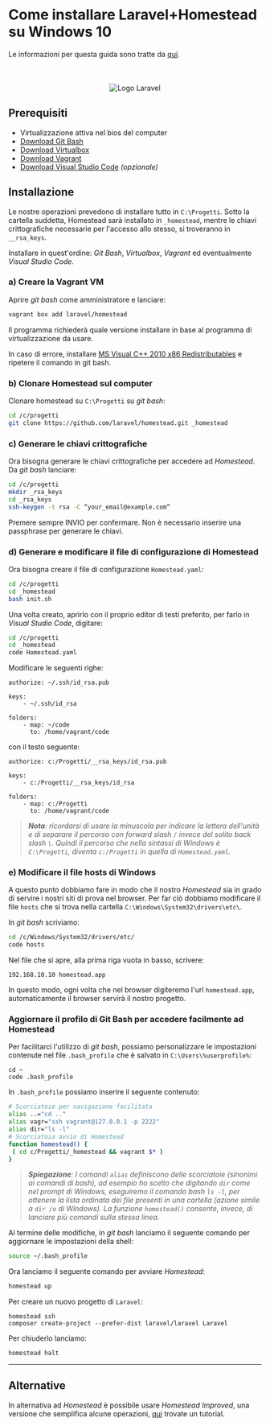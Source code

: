 # Come installare Laravel+Homestead su Windows 10

Le informazioni per questa guida sono tratte da [qui](https://medium.com/@eaimanshoshi/i-am-going-to-write-down-step-by-step-procedure-to-setup-homestead-for-laravel-5-2-17491a423aa).

<p align="center" style="margin-top: 50px">
    <img src="https://2.bp.blogspot.com/-OsR2fZEw8QE/WbySFz-4I_I/AAAAAAAAF2M/S_7Fp6-Jblk372DAKn11VisA6Hb2D4ZVgCLcBGAs/s320/laravel-logo.png" alt="Logo Laravel">
</p>

## Prerequisiti

* Virtualizzazione attiva nel bios del computer
* [Download Git Bash](https://git-scm.com/download/win)
* [Download Virtualbox](https://www.virtualbox.org/wiki/Downloads)
* [Download Vagrant](https://www.vagrantup.com/downloads.html)
* [Download Visual Studio Code](https://code.visualstudio.com) _(opzionale)_

## Installazione

Le nostre operazioni prevedono di installare tutto in `C:\Progetti`. Sotto la cartella suddetta, Homestead sarà installato in `_homestead`, mentre le chiavi crittografiche necessarie per l'accesso allo stesso, si troveranno in `__rsa_keys`. 

Installare in quest'ordine: _Git Bash_, _Virtualbox_, _Vagrant_ ed eventualmente _Visual Studio Code_.

### a) Creare la Vagrant VM

Aprire _git bash_ come amministratore e lanciare:

```bash
vagrant box add laravel/homestead
```

Il programma richiederà quale versione installare in base al programma di virtualizzazione da usare.

In caso di errore, installare [MS Visual C++ 2010 x86 Redistributables](https://www.microsoft.com/en-us/download/confirmation.aspx?id=5555) e ripetere il comando in git bash.

### b) Clonare Homestead sul computer

Clonare homestead su `C:\Progetti` su _git bash_:

```bash
cd /c/progetti
git clone https://github.com/laravel/homestead.git _homestead
```

### c) Generare le chiavi crittografiche

Ora bisogna generare le chiavi crittografiche per accedere ad _Homestead_. Da _git bash_ lanciare:
```bash
cd /c/progetti
mkdir _rsa_keys
cd _rsa_keys
ssh-keygen -t rsa -C “your_email@example.com”
```

Premere sempre INVIO per confermare. Non è necessario inserire una passphrase per generare le chiavi.

### d) Generare e modificare il file di configurazione di Homestead

Ora bisogna creare il file di configurazione `Homestead.yaml`:

```bash
cd /c/progetti
cd _homestead
bash init.sh
```

Una volta creato, aprirlo con il proprio editor di testi preferito, per farlo in _Visual Studio Code_, digitare:

```bash
cd /c/progetti
cd _homestead
code Homestead.yaml
```

Modificare le seguenti righe:

```
authorize: ~/.ssh/id_rsa.pub

keys:
    - ~/.ssh/id_rsa

folders:
    - map: ~/code
      to: /home/vagrant/code
```

con il testo seguente:

```
authorize: c:/Progetti/__rsa_keys/id_rsa.pub

keys:
    - c:/Progetti/__rsa_keys/id_rsa

folders:
    - map: c:/Progetti
      to: /home/vagrant/code
```

>_**Nota**: ricordarsi di usare la minuscola per indicare la lettera dell'unità e di separare il percorso con forward slash `/` invece del solito back slash `\`. Quindi il percorso che nella sintassi di Windows è `C:\Progetti`, diventa `c:/Progetti` in quella di `Homestead.yaml`._

### e) Modificare il file hosts di Windows

A questo punto dobbiamo fare in modo che il nostro _Homestead_ sia in grado di servire i nostri siti di prova nel browser. Per far ciò dobbiamo modificare il file `hosts` che si trova nella cartella `C:\Windows\System32\drivers\etc\`.

In _git bash_ scriviamo:

```bash
cd /c/Windows/System32/drivers/etc/
code hosts
```

Nel file che si apre, alla prima riga vuota in basso, scrivere:

```
192.168.10.10 homestead.app
```

In questo modo, ogni volta che nel browser digiteremo l'url `homestead.app`, automaticamente il browser servirà il nostro progetto.

### Aggiornare il profilo di Git Bash per accedere facilmente ad Homestead

Per facilitarci l'utilizzo di _git bash_, possiamo personalizzare le impostazioni contenute nel file `.bash_profile` che è salvato in `C:\Users\%userprofile%`:

```
cd ~
code .bash_profile
```

In `.bash_profile` possiamo inserire il seguente contenuto:

```bash
# Scorciatoie per navigazione facilitata
alias ..="cd .."
alias vagr="ssh vagrant@127.0.0.1 -p 2222"
alias dir="ls -l"
# Scorciatoia avvio di Homestead
function homestead() {
 ( cd c/Progetti/_homestead && vagrant $* )
}
```

> _**Spiegazione**: I comandi `alias` definiscono delle scorciatoie (sinonimi ai comandi di bash), ad esempio ho scelto che digitando `dir` come nel prompt di Windows, eseguiremo il comando bash `ls -l`, per ottenere la lista ordinata dei file presenti in una cartella (azione simile a `dir /o` di Windows). La funzione `homestead()` consente, invece, di lanciare più comandi sulla stessa linea._

Al termine delle modifiche, in _git bash_ lanciamo il seguente comando per aggiornare le impostazioni della shell:

```bash
source ~/.bash_profile
```

Ora lanciamo il seguente comando per avviare _Homestead_:
```bash
homestead up
```

Per creare un nuovo progetto di ```Laravel```:
```
homestead ssh
composer create-project --prefer-dist laravel/laravel Laravel
```

Per chiuderlo lanciamo:
```bash
homestead halt
```

_ _ _
## Alternative

In alternativa ad _Homestead_ è possibile usare _Homestead Improved_, una versione che semplifica alcune operazioni, [qui](https://www.sitepoint.com/quick-tip-get-homestead-vagrant-vm-running/) trovate un tutorial.